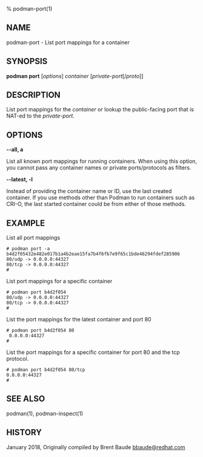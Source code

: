 % podman-port(1)

## NAME
podman\-port - List port mappings for a container

## SYNOPSIS
**podman port** [*options*] *container* [*private-port*[/*proto*]]

## DESCRIPTION
List port mappings for the *container* or lookup the public-facing port that is NAT-ed to the *private-port*.

## OPTIONS

**--all, a**

List all known port mappings for running containers.  When using this option, you cannot pass any container names
or private ports/protocols as filters.

**--latest, -l**

Instead of providing the container name or ID, use the last created container. If you use methods other than Podman
to run containers such as CRI-O, the last started container could be from either of those methods.

## EXAMPLE

List all port mappings
```
# podman port -a
b4d2f05432e482e017b1a4b2eae15fa7b4f6fb7e9f65c1bde46294fdef285906
80/udp -> 0.0.0.0:44327
80/tcp -> 0.0.0.0:44327
#
```

List port mappings for a specific container
```
# podman port b4d2f054
80/udp -> 0.0.0.0:44327
80/tcp -> 0.0.0.0:44327
#
```
List the port mappings for the latest container and port 80
```
# podman port b4d2f054 80
 0.0.0.0:44327
#
```

List the port mappings for a specific container for port 80 and the tcp protocol.
```
# podman port b4d2f054 80/tcp
0.0.0.0:44327
#
```
## SEE ALSO
podman(1), podman-inspect(1)

## HISTORY
January 2018, Originally compiled by Brent Baude <bbaude@redhat.com>
